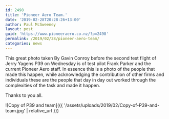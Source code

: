 ```yaml
---
id: 2498
title: 'Pioneer Aero Team.'
date: '2019-02-28T20:28:26+13:00'
author: Paul McSweeney
layout: post
guid: 'https://www.pioneeraero.co.nz/?p=2498'
permalink: /2019/02/28/pioneer-aero-team/
categories: news
---
```


This great photo taken By Gavin Conroy before the second test flight of Jerry Yagens P39 on Wednesday is of test pilot Frank Parker and the current Pioneer Aero staff. In essence this is a photo of the people that made this happen, while acknowledging the contribution of other firms and individuals these are the people that day in day out worked through the complexities of the task and made it happen.

Thanks to you all.

![Copy of P39 and team]({{ '/assets/uploads/2019/02/Copy-of-P39-and-team.jpg' | relative_url }})
